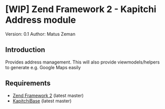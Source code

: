 [WIP] Zend Framework 2 - Kapitchi Address module
=================================================
Version: 0.1
Author:  Matus Zeman

Introduction
------------
Provides address management. This will also provide viewmodels/helpers to generate e.g. Google Maps easily


Requirements
------------

* [Zend Framework 2](https://github.com/zendframework/zf2) (latest master)
* [KapitchiBase](https://github.com/matuszemi/KapitchiBase) (latest master)
